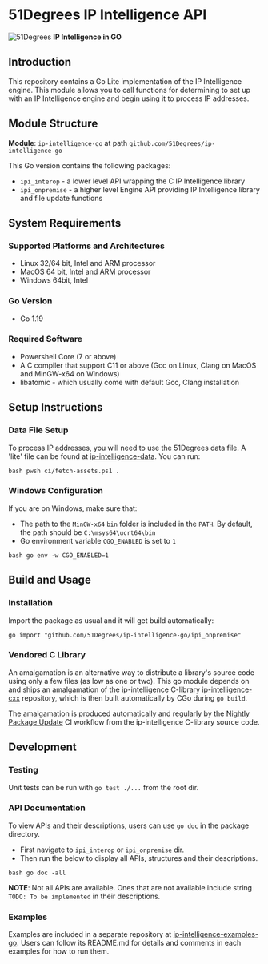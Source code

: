 # 51Degrees IP Intelligence API

![51Degrees](https://51degrees.com/img/logo.png?utm_source=github&utm_medium=repository&utm_campaign=c_open_source&utm_content=readme_main "Data rewards the curious") **IP Intelligence in GO**

## Introduction

This repository contains a Go Lite implementation of the IP Intelligence engine.
This module allows you to call functions for determining to set up with an IP Intelligence engine and begin using it to process IP addresses.

## Module Structure

**Module**: `ip-intelligence-go` at path `github.com/51Degrees/ip-intelligence-go`

This Go version contains the following packages:
- `ipi_interop` - a lower level API wrapping the C IP Intelligence library
- `ipi_onpremise` - a higher level Engine API providing IP Intelligence library and file update functions

## System Requirements

### Supported Platforms and Architectures
- Linux 32/64 bit, Intel and ARM processor
- MacOS 64 bit, Intel and ARM processor
- Windows 64bit, Intel

### Go Version
- Go 1.19

### Required Software
- Powershell Core (7 or above)
- A C compiler that support C11 or above (Gcc on Linux, Clang on MacOS and MinGW-x64 on Windows)
- libatomic - which usually come with default Gcc, Clang installation

## Setup Instructions

### Data File Setup

To process IP addresses, you will need to use the 51Degrees data file.
A 'lite' file can be found at [ip-intelligence-data](https://github.com/51degrees/ip-intelligence-data). You can run:

```
bash pwsh ci/fetch-assets.ps1 .
```


### Windows Configuration

If you are on Windows, make sure that:
- The path to the `MinGW-x64` `bin` folder is included in the `PATH`. By default, the path should be `C:\msys64\ucrt64\bin`
- Go environment variable `CGO_ENABLED` is set to `1`

```
bash go env -w CGO_ENABLED=1
```


## Build and Usage

### Installation

Import the package as usual and it will get build automatically:


```
go import "github.com/51Degrees/ip-intelligence-go/ipi_onpremise"
```


### Vendored C Library

An amalgamation is an alternative way to distribute a library's source code using only a few files (as low as one or two).
This go module depends on and ships an amalgamation of the ip-intelligence C-library [ip-intelligence-cxx](https://github.com/51degrees/ip-intelligence-cxx) repository, which is then built automatically by CGo during `go build`.

The amalgamation is produced automatically and regularly by the [Nightly Package Update](https://github.com/51Degrees/ip-intelligence-go/actions/workflows/nightly-package-update.yml) CI workflow from the ip-intelligence C-library source code.

## Development

### Testing

Unit tests can be run with `go test ./...` from the root dir.

### API Documentation

To view APIs and their descriptions, users can use `go doc` in the package directory.
- First navigate to `ipi_interop` or `ipi_onpremise` dir.
- Then run the below to display all APIs, structures and their descriptions.


```
bash go doc -all
```


**NOTE**: Not all APIs are available. Ones that are not available include string `TODO: To be implemented` in their descriptions.

### Examples

Examples are included in a separate repository at [ip-intelligence-examples-go](https://github.com/51degrees/ip-intelligence-examples-go).
Users can follow its README.md for details and comments in each examples for how to run them.